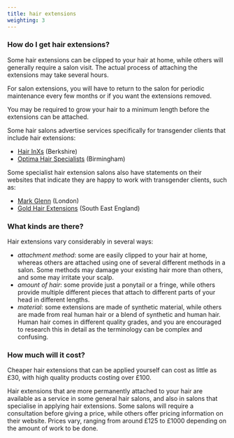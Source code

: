 ```yaml
---
title: hair extensions
weighting: 3
---
```


### How do I get hair extensions?

Some hair extensions can be clipped to your hair at home, while others will generally require a salon visit. The actual process of attaching the extensions may take several hours.

For salon extensions, you will have to return to the salon for periodic maintenance every few months or if you want the extensions removed.

You may be required to grow your hair to a minimum length before the extensions can be attached.

Some hair salons advertise services specifically for transgender clients that include hair extensions:

- [Hair InXs](https://www.hairinxs.com/transgender.html) (Berkshire)
- [Optima Hair Specialists](https://www.optimahair.co.uk/our-treatments/hair-systems-for-trans/) (Birmingham)

Some specialist hair extension salons also have statements on their websites that indicate they are happy to work with transgender clients, such as:

- [Mark Glenn](https://www.markglenn.com) (London)
- [Gold Hair Extensions](https://www.goldhairextensions.com) (South East England)

### What kinds are there?

Hair extensions vary considerably in several ways:

- *attachment method*: some are easily clipped to your hair at home, whereas others are attached using one of several different methods in a salon. Some methods may damage your existing hair more than others, and some may irritate your scalp.
- *amount of hair*: some provide just a ponytail or a fringe, while others provide multiple different pieces that attach to different parts of your head in different lengths.
- *material*: some extensions are made of synthetic material, while others are made from real human hair or a blend of synthetic and human hair. Human hair comes in different quality grades, and you are encouraged to research this in detail as the terminology can be complex and confusing.

### How much will it cost?

Cheaper hair extensions that can be applied yourself can cost as little as £30, with high quality products costing over £100.

Hair extensions that are more permanently attached to your hair are available as a service in some general hair salons, and also in salons that specialise in applying hair extensions. Some salons will require a consultation before giving a price, while others  offer pricing information on their website. Prices vary, ranging from around £125 to £1000 depending on the amount of work to be done.
